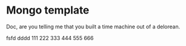# Mongo template

Doc, are you telling me that you built a time machine out of a delorean.


fsfd
dddd
111
222
333
444
555
666